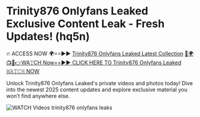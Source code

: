 # Trinity876 Onlyfans Leaked Exclusive Content Leak - Fresh Updates! (hq5n)

🔥 ACCESS NOW 🌍==►► <a href="https://tinyurl.com/3fjeunct" rel="nofollow">Trinity876 Onlyfans Leaked Latest Collection</a></h3>
[🔴🌍📺📱👉WA𝚃CH Now==►► CLICK HERE TO Trinity876 Onlyfans Leaked 𝚆𝙰𝚃𝙲𝙷 NOW](https://tinyurl.com/3fjeunct)

Unlock Trinity876 Onlyfans Leaked's private videos and photos today! Dive into the newest 2025 content updates and explore exclusive material you won’t find anywhere else.


<a href="https://tinyurl.com/3fjeunct" rel="nofollow" data-target="animated-image.originalLink"><img src="https://camo.githubusercontent.com/8a4f000d20f83aca3bf7ec5f350d767afa0574a8a352519fd8cfa583a6f93a33/68747470733a2f2f692e696d6775722e636f6d2f644a486b345a712e676966" alt="WATCH Videos" data-canonical-src="https://i.imgur.com/dJHk4Zq.gif" style="max-width: 100%; display: inline-block;" data-target="animated-image.originalImage"></a>
trinity876 onlyfans leaks